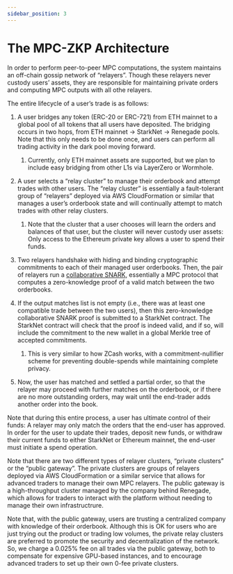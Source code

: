 ```yaml
---
sidebar_position: 3
---
```


# The MPC-ZKP Architecture

In order to perform peer-to-peer MPC computations, the system maintains an
off-chain gossip network of “relayers”.  Though these relayers never custody
users’ assets, they are responsible for maintaining private orders and
computing MPC outputs with all othe relayers.

The entire lifecycle of a user’s trade is as follows:

1.  A user bridges any token (ERC-20 or ERC-721) from ETH mainnet to a global
    pool of all tokens that all users have deposited. The bridging occurs in
    two hops, from ETH mainnet → StarkNet → Renegade pools. Note that this only
    needs to be done once, and users can perform all trading activity in the
    dark pool moving forward.
     1. Currently, only ETH mainnet assets are supported, but we plan to
        include easy bridging from other L1s via LayerZero or Wormhole.

1.  A user selects a “relay cluster” to manage their orderbook and attempt
    trades with other users. The “relay cluster” is essentially a
    fault-tolerant group of “relayers” deployed via AWS CloudFormation or
    similar that manages a user’s orderbook state and will continually attempt
    to match trades with other relay clusters.
     1. Note that the cluster that a user chooses will learn the orders and
        balances of that user, but the cluster will never custody user assets:
        Only access to the Ethereum private key allows a user to spend their
        funds.

1.  Two relayers handshake with hiding and binding cryptographic commitments to
    each of their managed user orderbooks. Then, the pair of relayers run a
    [collaborative SNARK](https://eprint.iacr.org/2021/1530), essentially a MPC
    protocol that computes a zero-knowledge proof of a valid match between the
    two orderbooks.

1.  If the output matches list is not empty (i.e., there was at least one
    compatible trade between the two users), then this zero-knowledge
    collaborative SNARK proof is submitted to a StarkNet contract. The StarkNet
    contract will check that the proof is indeed valid, and if so, will include
    the commitment to the new wallet in a global Merkle tree of accepted
    commitments.
     1. This is very similar to how ZCash works, with a commitment-nullifier
        scheme for preventing double-spends while maintaining complete
        privacy.

1.  Now, the user has matched and settled a partial order, so that the relayer
    may proceed with further matches on the orderbook, or if there are no more
    outstanding orders, may wait until the end-trader adds another order into
    the book.

Note that during this entire process, a user has ultimate control of their
funds: A relayer may only match the orders that the end-user has approved. In
order for the user to update their trades, deposit new funds, or withdraw their
current funds to either StarkNet or Ethereum mainnet, the end-user must
initiate a spend operation.

Note that there are two different types of relayer clusters, “private clusters”
or the “public gateway”. The private clusters are groups of relayers deployed
via AWS CloudFormation or a similar service that allows for advanced traders to
manage their own MPC relayers. The public gateway is a high-throughput cluster
managed by the company behind Renegade, which allows for traders to interact
with the platform without needing to manage their own infrastructrure.

Note that, with the public gateway, users are trusting a centralized company
with knowledge of their orderbook. Although this is OK for users who are just
trying out the product or trading low volumes, the private relay clusters are
preferred to promote the security and decentralization of the network. So, we
charge a 0.025% fee on all trades via the public gateway, both to compensate
for expensive GPU-based instances, and to encourage advanced traders to set up
their own 0-fee private clusters.
